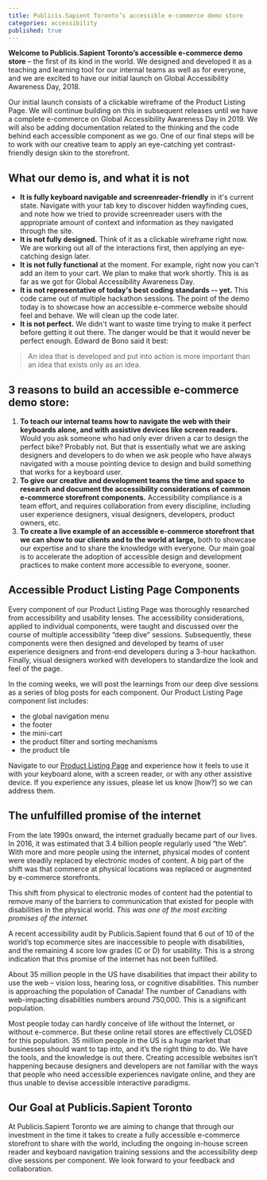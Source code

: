 ```yaml
---
title: Publicis.Sapient Toronto’s accessible e-commerce demo store
categories: accessibility
published: true
---
```


**Welcome to Publicis.Sapient Toronto’s accessible e-commerce demo store** – the first of its kind in the world. We designed and developed it as a teaching and learning tool for our internal teams as well as for everyone, and we are excited to have our initial launch on Global Accessibility Awareness Day, 2018. 

Our initial launch consists of a clickable wireframe of the Product Listing Page. We will continue building on this in subsequent releases until we have a complete e-commerce on Global Accessibility Awareness Day in 2019. We will also be adding documentation related to the thinking and the code behind each accessible component as we go. One of our final steps will be to work with our creative team to apply an eye-catching yet contrast-friendly design skin to the storefront.

## What our demo is, and what it is not
* **It is fully keyboard navigable and screenreader-friendly** in it's current state. Navigate with your tab key to discover hidden wayfinding cues, and note how we tried to provide screenreader users with the appropriate amount of context and information as they navigated through the site.
* **It is not fully designed.** Think of it as a clickable wireframe right now. We are working out all of the interactions first, then applying an eye-catching design later.
* **It is not fully functional** at the moment. For example, right now you can't add an item to your cart. We plan to make that work shortly. This is as far as we got for Global Accessibility Awareness Day.
* **It is not representative of today's best coding standards -- yet.** This code came out of multiple hackathon sessions. The point of the demo today is to showcase how an accessible e-commerce website should feel and behave. We will clean up the code later.
* **It is not perfect.** We didn't want to waste time trying to make it perfect before getting it out there. The danger would be that it would never be perfect enough. Edward de Bono said it best:
> An idea that is developed and put into action is more important than an idea that exists only as an idea.

## 3 reasons to build an accessible e-commerce demo store:
1. **To teach our internal teams how to navigate the web with their keyboards alone, and with assistive devices like screen readers.** Would you ask someone who had only ever driven a car to design the perfect bike? Probably not. But that is essentially what we are asking designers and developers to do when we ask people who have always navigated with a mouse pointing device to design and build something that works for a keyboard user.
2.	**To give our creative and development teams the time and space to research and document the accessibility considerations of common e-commerce storefront components.** Accessibility compliance is a team effort, and requires collaboration from every discipline, including user experience designers, visual designers, developers, product owners, etc. 
3.	**To create a live example of an accessible e-commerce storefront that we can show to our clients and to the world at large,** both to showcase our expertise and to share the knowledge with everyone. Our main goal is to accelerate the adoption of accessible design and development practices to make content more accessible to everyone, sooner.

## Accessible Product Listing Page Components
Every component of our Product Listing Page was thoroughly researched from accessibility and usability lenses. The accessibility considerations, applied to individual components, were taught and discussed over the course of multiple accessibility “deep dive” sessions. Subsequently, these components were then designed and developed by teams of user experience designers and front-end developers during a 3-hour hackathon. Finally, visual designers worked with developers to standardize the look and feel of the page.

In the coming weeks, we will post the learnings from our deep dive sessions as a series of blog posts for each component. Our Product Listing Page component list includes: 
* the global navigation menu 
* the footer 
* the mini-cart  
* the product filter and sorting mechanisms 
* the product tile 

Navigate to our [Product Listing Page](https://publicissapient.github.io/accessible-ecommerce-demo/pages/plp/plp.html) and experience how it feels to use it with your keyboard alone, with a screen reader, or with any other assistive device. If you experience any issues, please let us know [how?] so we can address them.

## The unfulfilled promise of the internet
From the late 1990s onward, the internet gradually became part of our lives. In 2016, it was estimated that 3.4 billion people regularly used “the Web”. With more and more people using the internet, physical modes of content were steadily replaced by electronic modes of content. A big part of the shift was that commerce at physical locations was replaced or augmented by e-commerce storefronts. 

This shift from physical to electronic modes of content had the potential to remove many of the barriers to communication that existed for people with disabilities in the physical world. *This was one of the most exciting promises of the internet.*

A recent accessibility audit by Publicis.Sapient found that 6 out of 10 of the world’s top ecommerce sites are inaccessible to people with disabilities, and the remaining 4 score low grades (C or D) for usability.  This is a strong indication that this promise of the internet has not been fulfilled. 

About 35 million people in the US have disabilities that impact their ability to use the web – vision loss, hearing loss, or cognitive disabilities. This number is approaching the population of Canada! The number of Canadians with web-impacting disabilities numbers around 750,000. This is a significant population.

Most people today can hardly conceive of life without the Internet, or without e-commerce. But these online retail stores are effectively CLOSED for this population. 35 million people in the US is a huge market that businesses should want to tap into, and it’s the right thing to do. We have the tools, and the knowledge is out there. Creating accessible websites isn’t happening because designers and developers are not familiar with the ways that people who need accessible experiences navigate online, and they are thus unable to devise accessible interactive paradigms.

## Our Goal at Publicis.Sapient Toronto
At Publicis.Sapient Toronto we are aiming to change that through our investment in the time it takes to create a fully accessible e-commerce storefront to share with the world, including the ongoing in-house screen reader and keyboard navigation training sessions and the accessibility deep dive sessions per component. We look forward to your feedback and collaboration.
